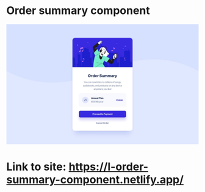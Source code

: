 # Order summary component

![](./design/desktop-design.jpg)

# Link to site: https://l-order-summary-component.netlify.app/
